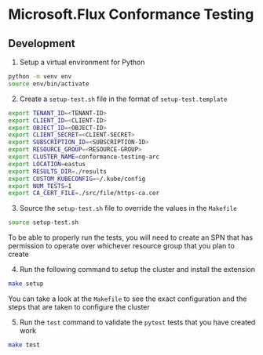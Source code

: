 # Microsoft.Flux Conformance Testing

## Development

1. Setup a virtual environment for Python

```bash
python -m venv env
source env/bin/activate
```

2. Create a `setup-test.sh` file in the format of `setup-test.template`

```bash
export TENANT_ID=<TENANT-ID>
export CLIENT_ID=<CLIENT-ID>
export OBJECT_ID=<OBJECT-ID>
export CLIENT_SECRET=<CLIENT-SECRET>
export SUBSCRIPTION_ID=<SUBSCRIPTION-ID>
export RESOURCE_GROUP=<RESOURCE-GROUP>
export CLUSTER_NAME=conformance-testing-arc
export LOCATION=eastus
export RESULTS_DIR=./results
export CUSTOM_KUBECONFIG=~/.kube/config
export NUM_TESTS=1
export CA_CERT_FILE=./src/file/https-ca.cer
```

3. Source the `setup-test.sh` file to override the values in the `Makefile`

```bash
source setup-test.sh
```

To be able to properly run the tests, you will need to create an SPN that has permission to operate over whichever resource group that you plan to create

4. Run the following command to setup the cluster and install the extension

```bash
make setup
```

You can take a look at the `Makefile` to see the exact configuration and the steps that are taken to configure the cluster

5. Run the `test` command to validate the `pytest` tests that you have created work

```bash
make test
```
